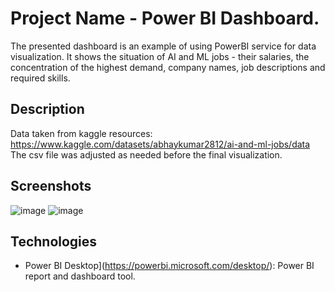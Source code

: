 # Project Name - Power BI Dashboard.
The presented dashboard is an example of using PowerBI service for data visualization. It shows the situation of AI and ML jobs - their salaries, the concentration of the highest demand, company names, job descriptions and required skills.

## Description
Data taken from kaggle resources:
https://www.kaggle.com/datasets/abhaykumar2812/ai-and-ml-jobs/data
The csv file was adjusted as needed before the final visualization.

## Screenshots
![image](https://github.com/LubikowskaD/PowerBI-Dashboard/assets/146542320/c4b1b1ec-f9a2-47d3-83e7-fbccdf20127a)
![image](https://github.com/LubikowskaD/PowerBI-Dashboard/assets/146542320/9937363e-ec9b-4278-9008-3971d250aadf)

## Technologies
- Power BI Desktop](https://powerbi.microsoft.com/desktop/): Power BI report and dashboard tool.

